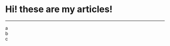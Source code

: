 <style>

.ArticleDateNUMBER { background: grey;
                        padding: 20px;
                        margin: 10px;
                       
                       
                       }
</style>


<h1>Hi! these are my articles!</h1>

<hr>

<section>
  
<div>a</div>
<div>b</div>
<div>c</div>

</section>















































































































































































































































